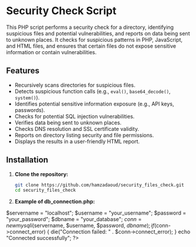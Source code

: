 # Security Check Script

This PHP script performs a security check for a directory, identifying suspicious files and potential vulnerabilities, and reports on data being sent to unknown places. It checks for suspicious patterns in PHP, JavaScript, and HTML files, and ensures that certain files do not expose sensitive information or contain vulnerabilities.

## Features

- Recursively scans directories for suspicious files.
- Detects suspicious function calls (e.g., `eval()`, `base64_decode()`, `system()`).
- Identifies potential sensitive information exposure (e.g., API keys, passwords).
- Checks for potential SQL injection vulnerabilities.
- Verifies data being sent to unknown places.
- Checks DNS resolution and SSL certificate validity.
- Reports on directory listing security and file permissions.
- Displays the results in a user-friendly HTML report.

## Installation

1. **Clone the repository:**
   ```sh
   git clone https://github.com/hamzadaoud/security_files_check.git
   cd security_files_check

2. **Example of db_connection.php:**
   <?php
$servername = "localhost";
$username = "your_username"; 
$password = "your_password"; 
$dbname = "your_database";
$conn = new mysqli($servername, $username, $password, $dbname);
if ($conn->connect_error) {
    die("Connection failed: " . $conn->connect_error);
}
echo "Connected successfully";
?>
